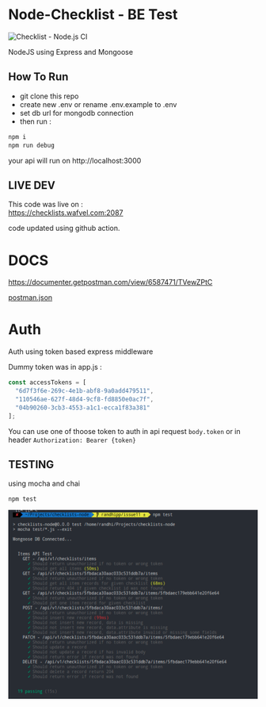 # Node-Checklist - BE Test

![Checklist - Node.js CI](https://github.com/randhipp/checklists-node/workflows/Checklist%20-%20Node.js%20CI/badge.svg)

NodeJS using Express and Mongoose

## How To Run

- git clone this repo
- create new .env or rename .env.example to .env
- set db url for mongodb connection
- then run :

```bash
npm i
npm run debug
```

your api will run on http://localhost:3000

## LIVE DEV

This code was live on :    
https://checklists.wafvel.com:2087

code updated using github action.

# DOCS

https://documenter.getpostman.com/view/6587471/TVewZPtC

[postman.json]('ChecklistNode.postman_collection.json')
# Auth

Auth using token based express middleware

Dummy token was in app.js :

```js
const accessTokens = [
  "6d7f3f6e-269c-4e1b-abf8-9a0add479511",
  "110546ae-627f-48d4-9cf8-fd8850e0ac7f",
  "04b90260-3cb3-4553-a1c1-ecca1f83a381"
];
```

You can use one of thoose token to auth in api request `body.token` or in header `Authorization: Bearer {token}`

## TESTING ##

using mocha and chai

```bash
npm test
```

![images.jpg](.github/images/image1581.png)

